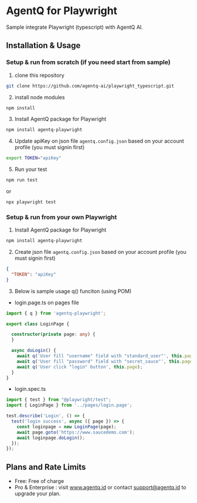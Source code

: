 # AgentQ for Playwright

Sample integrate Playwright (typescript) with AgentQ AI.

## Installation & Usage

### Setup & run from scratch (if you need start from sample)

1. clone this repository
```bash
git clone https://github.com/agentq-ai/playwright_typescript.git
```

2. install node modules
```bash
npm install
```

3. Install AgentQ package for Playwright
```bash
npm install agentq-playwright
```

4. Update apiKey on json file `agentq.config.json` based on your account profile (you must signin first)
```bash
export TOKEN="apiKey"
```

5. Run your test
```bash
npm run test
```
or
```bash
npx playwright test
```


### Setup & run from your own Playwright

1. Install AgentQ package for Playwright
```bash
npm install agentq-playwright
```

2. Create json file `agentq.config.json` based on your account profile (you must signin first)
```json
{
  "TOKEN": "apiKey"
}
```

3. Below is sample usage q() funciton (using POM)

- login.page.ts on pages file
```typescript
import { q } from 'agentq-playwright';

export class LoginPage {

  constructor(private page: any) {
  }

  async doLogin() {
    await q('User fill "username" field with "standard_user"', this.page);
    await q('User fill "password" field with "secret_sauce"', this.page);
    await q('User click "login" button', this.page);
  }
}
```

- login.spec.ts
```typescript
import { test } from "@playwright/test";
import { LoginPage } from '../pages/login.page';

test.describe('Login', () => {
  test('login success', async ({ page }) => {
    const loginpage = new LoginPage(page);
    await page.goto('https://www.saucedemo.com');
    await loginpage.doLogin();
  });
});
```

## Plans and Rate Limits

- Free: Free of charge
- Pro & Enterprise : visit www.agentq.id
  or contact support@agentq.id to upgrade your plan.